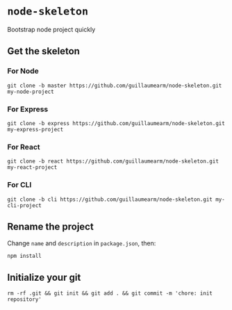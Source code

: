 # `node-skeleton`

Bootstrap node project quickly

## Get the skeleton

### For Node

```shell
git clone -b master https://github.com/guillaumearm/node-skeleton.git my-node-project
```

### For Express

```shell
git clone -b express https://github.com/guillaumearm/node-skeleton.git my-express-project
```

### For React

```shell
git clone -b react https://github.com/guillaumearm/node-skeleton.git my-react-project
```

### For CLI

```shell
git clone -b cli https://github.com/guillaumearm/node-skeleton.git my-cli-project
```

## Rename the project

Change `name` and `description` in `package.json`, then:

```shell
npm install
```

## Initialize your git

```shell
rm -rf .git && git init && git add . && git commit -m 'chore: init repository'
```
